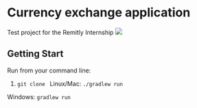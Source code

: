 # Currency exchange application


Test project for the Remitly Internship
![](docs/preview.gif)
## Getting Start
Run from your command line:
1. `git clone `
Linux/Mac: `./gradlew run`

Windows: `gradlew run`



